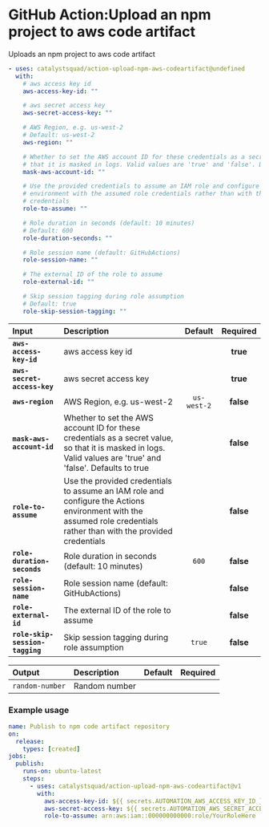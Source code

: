 <!-- start title -->

# GitHub Action:Upload an npm project to aws code artifact

<!-- end title -->
<!-- start description -->

Uploads an npm project to aws code artifact

<!-- end description -->
<!-- start contents -->
<!-- end contents -->
<!-- start usage -->

```yaml
- uses: catalystsquad/action-upload-npm-aws-codeartifact@undefined
  with:
    # aws access key id
    aws-access-key-id: ""

    # aws secret access key
    aws-secret-access-key: ""

    # AWS Region, e.g. us-west-2
    # Default: us-west-2
    aws-region: ""

    # Whether to set the AWS account ID for these credentials as a secret value, so
    # that it is masked in logs. Valid values are 'true' and 'false'. Defaults to true
    mask-aws-account-id: ""

    # Use the provided credentials to assume an IAM role and configure the Actions
    # environment with the assumed role credentials rather than with the provided
    # credentials
    role-to-assume: ""

    # Role duration in seconds (default: 10 minutes)
    # Default: 600
    role-duration-seconds: ""

    # Role session name (default: GitHubActions)
    role-session-name: ""

    # The external ID of the role to assume
    role-external-id: ""

    # Skip session tagging during role assumption
    # Default: true
    role-skip-session-tagging: ""
```

<!-- end usage -->
<!-- start inputs -->

| **Input**                       | **Description**                                                                                                                                                      | **Default** | **Required** |
| :------------------------------ | :------------------------------------------------------------------------------------------------------------------------------------------------------------------- | :---------: | :----------: |
| **`aws-access-key-id`**         | aws access key id                                                                                                                                                    |             |   **true**   |
| **`aws-secret-access-key`**     | aws secret access key                                                                                                                                                |             |   **true**   |
| **`aws-region`**                | AWS Region, e.g. us-west-2                                                                                                                                           | `us-west-2` |  **false**   |
| **`mask-aws-account-id`**       | Whether to set the AWS account ID for these credentials as a secret value, so that it is masked in logs. Valid values are 'true' and 'false'. Defaults to true       |             |  **false**   |
| **`role-to-assume`**            | Use the provided credentials to assume an IAM role and configure the Actions environment with the assumed role credentials rather than with the provided credentials |             |  **false**   |
| **`role-duration-seconds`**     | Role duration in seconds (default: 10 minutes)                                                                                                                       |    `600`    |  **false**   |
| **`role-session-name`**         | Role session name (default: GitHubActions)                                                                                                                           |             |  **false**   |
| **`role-external-id`**          | The external ID of the role to assume                                                                                                                                |             |  **false**   |
| **`role-skip-session-tagging`** | Skip session tagging during role assumption                                                                                                                          |   `true`    |  **false**   |

<!-- end inputs -->
<!-- start outputs -->

| **Output**      | **Description** | **Default** | **Required** |
| :-------------- | :-------------- | ----------- | ------------ |
| `random-number` | Random number   |             |              |

<!-- end outputs -->
<!-- start examples -->

### Example usage

```yaml
name: Publish to npm code artifact repository
on:
  release:
    types: [created]
jobs:
  publish:
    runs-on: ubuntu-latest
    steps:
      - uses: catalystsquad/action-upload-npm-aws-codeartifact@v1
        with:
          aws-access-key-id: ${{ secrets.AUTOMATION_AWS_ACCESS_KEY_ID }}
          aws-secret-access-key: ${{ secrets.AUTOMATION_AWS_SECRET_ACCESS_KEY }}
          role-to-assume: arn:aws:iam::000000000000:role/YourRoleHere
```

<!-- end examples -->
<!-- start [.github/ghdocs/examples/] -->
<!-- end [.github/ghdocs/examples/] -->
